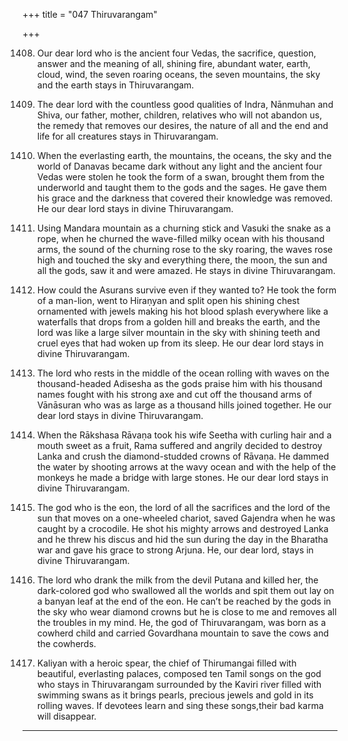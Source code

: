 +++
title = "047 Thiruvarangam"

+++

1408. Our dear lord who is the ancient four Vedas, the sacrifice,
      question, answer and the meaning of all,
      shining fire, abundant water, earth, cloud, wind,
      the seven roaring oceans, the seven mountains, the sky and the earth
      stays in Thiruvarangam.

1409. The dear lord with the countless good qualities
      of Indra, Nānmuhan and Shiva,
      our father, mother, children, relatives who will not abandon us,
      the remedy that removes our desires, the nature of all
      and the end and life for all creatures stays in Thiruvarangam.

1410. When the everlasting earth, the mountains,
      the oceans, the sky and the world of Danavas
      became dark without any light
      and the ancient four Vedas were stolen
      he took the form of a swan, brought them from the underworld
      and taught them to the gods and the sages.
      He gave them his grace and the darkness
      that covered their knowledge was removed.
      He our dear lord stays in divine Thiruvarangam.

1411. Using Mandara mountain as a churning stick
      and Vasuki the snake as a rope,
      when he churned the wave-filled milky ocean with his thousand arms,
      the sound of the churning rose to the sky roaring,
      the waves rose high and touched the sky
      and everything there, the moon, the sun
      and all the gods, saw it and were amazed.
      He stays in divine Thiruvarangam.

1412. How could the Asurans survive even if they wanted to?
      He took the form of a man-lion, went to Hiraṇyan
      and split open his shining chest ornamented with jewels
      making his hot blood splash everywhere
      like a waterfalls that drops from a golden hill and breaks the earth,
      and the lord was like a large silver mountain in the sky
      with shining teeth and cruel eyes that had woken up from its sleep.
      He our dear lord stays in divine Thiruvarangam.

1413. The lord who rests in the middle of the ocean rolling with waves
      on the thousand-headed Adisesha
      as the gods praise him with his thousand names
      fought with his strong axe and cut off the thousand arms of Vānāsuran
      who was as large as a thousand hills joined together.
      He our dear lord stays in divine Thiruvarangam.

1414. When the Rākshasa Rāvaṇa
      took his wife Seetha with curling hair and a mouth sweet as a fruit,
      Rama suffered and angrily decided to destroy Lanka
      and crush the diamond-studded crowns of Rāvaṇa.
      He dammed the water by shooting arrows at the wavy ocean
      and with the help of the monkeys he made a bridge with large stones.
      He our dear lord stays in divine Thiruvarangam.

1415. The god who is the eon, the lord of all the sacrifices
      and the lord of the sun that moves on a one-wheeled chariot,
      saved Gajendra when he was caught by a crocodile.
      He shot his mighty arrows and destroyed Lanka
      and he threw his discus and hid the sun during the day
      in the Bharatha war and gave his grace to strong Arjuna.
      He, our dear lord, stays in divine Thiruvarangam.

1416. The lord who drank the milk from the devil Putana and killed her,
      the dark-colored god who swallowed all the worlds and spit them out
      lay on a banyan leaf at the end of the eon.
      He can’t be reached by the gods in the sky who wear diamond crowns
      but he is close to me and removes all the troubles in my mind.
      He, the god of Thiruvarangam, was born as a cowherd child
      and carried Govardhana mountain to save the cows and the cowherds.

1417. Kaliyan with a heroic spear,
      the chief of Thirumangai filled with beautiful, everlasting palaces,
      composed ten Tamil songs on the god
      who stays in Thiruvarangam surrounded by the Kaviri river
      filled with swimming swans as it brings pearls,
      precious jewels and gold in its rolling waves.
      If devotees learn and sing these songs,their bad karma will disappear.
---------
